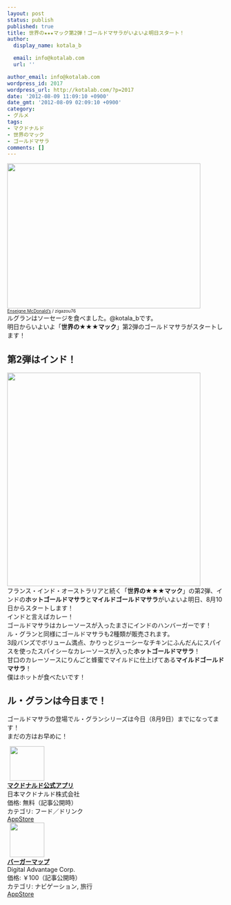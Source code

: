 ```yaml
---
layout: post
status: publish
published: true
title: 世界の★★★マック第2弾！ゴールドマサラがいよいよ明日スタート！
author:
  display_name: kotala_b

  email: info@kotalab.com
  url: ''

author_email: info@kotalab.com
wordpress_id: 2017
wordpress_url: http://kotalab.com/?p=2017
date: '2012-08-09 11:09:10 +0900'
date_gmt: '2012-08-09 02:09:10 +0900'
category:
- グルメ
tags:
- マクドナルド
- 世界のマック
- ゴールドマサラ
comments: []
---
```

<p><a href="http://kotalab.com/wp-content/uploads/legrand_120718_02.jpg" target="_blank"><img src="http://kotalab.com/wp-content/uploads/legrand_120718_02.jpg" alt="" title="legrand_120718_02" width="448" height="336" class="alignnone size-full wp-image-1539" /></a><br />
<span style="font-size:10px;"><a href="http://www.igosso.net/flk/6914750483.html" target="_blank">Enseigne McDonald&rsquo;s</a> / zigazou76</span><br />
ルグランはソーセージを食べました。@kotala_bです。<br />
明日からいよいよ「<strong>世界の★★★マック</strong>」第2弾のゴールドマサラがスタートします！<br />
<!--more--></p>
<h2>第2弾はインド！</h2>
<p><a href="http://kotalab.com/wp-content/uploads/goldmasara_120809.jpg"><img src="http://kotalab.com/wp-content/uploads/goldmasara_120809.jpg" alt="" title="goldmasara_120809" width="448" height="495" class="alignnone size-full wp-image-2019" /></a><br />
フランス・インド・オーストラリアと続く「<strong>世界の★★★マック</strong>」の第2弾、インドの<strong>ホットゴールドマサラ</strong>と<strong>マイルドゴールドマサラ</strong>がいよいよ明日、8月10日からスタートします！<br />
インドと言えばカレー！<br />
ゴールドマサラはカレーソースが入ったまさにインドのハンバーガーです！<br />
ル・グランと同様にゴールドマサラも2種類が販売されます。<br />
3段バンズでボリューム満点、かりっとジューシーなチキンにふんだんにスパイスを使ったスパイシーなカレーソースが入った<strong>ホットゴールドマサラ</strong>！<br />
甘口のカレーソースにりんごと蜂蜜でマイルドに仕上げてある<strong>マイルドゴールドマサラ</strong>！<br />
僕はホットが食べたいです！</p>
<h2>ル・グランは今日まで！</h2>
<p>ゴールドマサラの登場でル・グランシリーズは今日（8月9日）までになってます！<br />
まだの方はお早めに！</p>
<div class="applink">
<div class="applinkimg"><a href="https://itunes.apple.com/jp/app/makudonarudo-gong-shiapuri/id413618155?mt=8&uo=4&at=10l4yU" rel="nofollow" target="_blank"><img hspace="6" src="http://a9.phobos.apple.com/us/r30/Purple4/v4/c7/28/39/c728397c-f441-a223-8bfb-b78cdd0671c7/mzl.avtbvpez.png" width="80" /></a></div>
<div class="applinktext">
<div class="applinktitle"><strong><a href="https://itunes.apple.com/jp/app/makudonarudo-gong-shiapuri/id413618155?mt=8&uo=4&at=10l4yU" rel="nofollow" target="_blank">マクドナルド公式アプリ</a></strong></div>
<div class="applinkinfo">日本マクドナルド株式会社</div>
<div class="applinkinfo">価格: 無料（記事公開時）</div>
<div class="applinkinfo">カテゴリ: フード／ドリンク</div>
</div>
<div class="clear"></div>
<div class="appstorelink"><a href="https://itunes.apple.com/jp/app/makudonarudo-gong-shiapuri/id413618155?mt=8&uo=4&at=10l4yU" rel="nofollow" target="_blank">AppStore</a></div>
</div>
<div class="applink">
<div class="applinkimg"><a href="https://itunes.apple.com/jp/app/bagamappu/id419531778?mt=8&uo=4&at=10l4yU" rel="nofollow" target="_blank"><img hspace="6" src="http://a1884.phobos.apple.com/us/r30/Purple6/v4/d4/a4/f3/d4a4f3a8-2777-cc5d-eb71-d10ba8cc69ff/mzl.damrzorj.png" width="80" /></a></div>
<div class="applinktext">
<div class="applinktitle"><strong><a href="https://itunes.apple.com/jp/app/bagamappu/id419531778?mt=8&uo=4&at=10l4yU" rel="nofollow" target="_blank">バーガーマップ</a></strong></div>
<div class="applinkinfo">Digital Advantage Corp.</div>
<div class="applinkinfo">価格: ￥100（記事公開時）</div>
<div class="applinkinfo">カテゴリ: ナビゲーション, 旅行</div>
</div>
<div class="clear"></div>
<div class="appstorelink"><a href="https://itunes.apple.com/jp/app/bagamappu/id419531778?mt=8&uo=4&at=10l4yU" rel="nofollow" target="_blank">AppStore</a></div>
</div>
